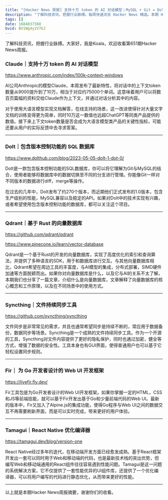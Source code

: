 ```yaml
---
title: "[Hacker News 周报] 支持十万 token 的 AI 对话模型；MySQL + Git = Dolt；React Native 优化编译器"
description: "了解科技资讯，把握行业脉搏。每周快速浏览 Hacker News 精选。本期 Hacker Newsletter 地址: https://mailchi.mp/hackernewsletter/651"
tags: []
date: 1684037388
bvid: BV1Wg4y1V7GJ
---
```

了解科技资讯，把握行业脉搏。大家好，我是Koala，欢迎收看第651期Hacker News周报。

### Claude｜支持十万 token 的 AI 对话模型

https://www.anthropic.com/index/100k-context-windows

AI公司Anthropic的模型Claude，本周发布了最新特性，将对话中的上下文token数量从9000提升到了10万，相当于对应约75000个单词。这意味着用户可以将数百页篇幅的资料交给Claude作为上下文，并通过对话分析其中的内容。

对于使用大语言模型实现文档解答，在线支持的场景，这一改进使得针对大量文字文档的训练变得更为简单，同时10万这一数值也远超ChatGPT等同类产品提供的数值。接下来上下文token数量是否会成为大语言模型类产品的关键性指标，可能还要从用户的实际反馈中去寻求答案。

---

### Dolt｜包含版本控制功能的 SQL 数据库

https://www.dolthub.com/blog/2023-05-05-dolt-1-dot-0/

Dolt是一款包含版本控制功能的SQL数据库，你可以将它理解为Git与MySQL的结合，使用者能够将数据库中的数据切换至不同的分支进行管理。你能像Git一样对不同版本的数据进行diff，merge等操作。

在过去的几年中，Dolt发布了约270个版本，而近期他们正式发布的1.0版本，包含生产级别的性能，MySQL兼容以及稳定的API。如果对Dolt中的技术实现有兴趣，或者希望使用包含版本控制功能的数据库，都可以关注这个项目。

---

### Qdrant｜基于 Rust 的向量数据库

https://github.com/qdrant/qdrant

https://www.pinecone.io/learn/vector-database

Qdrant是一个基于Rust的开发的向量数据库，实现了高度优化的索引和查询算法，并提供了多种语言的SDK，用于和数据库进行交互。与其他向量数据库相比，Qdrant希望在周边工具的丰富度，与AI模型的集成，分布式部署，SIMD硬件加速等方面脱颖而出。如果你对向量数据库是什么，以及它与AI的关系不太了解，本期我们也分享了一篇文章，介绍什么是向量数据库，文章解释了向量数据库的核心概念和工作原理，以及在不同场景中的使用方式。

---

### Syncthing｜文件持续同步工具
https://github.com/syncthing/syncthing

文件同步是非常常见的需求，并且也通常希望同步是持续不断的，常应用于数据备份，数据同步等场景。Syncthing是一个成熟的文件持续同步工具。作为一个开源的工具，Syncthing对文件内容提供了更好的隐私保护，同时也通过加密，健全等方式，增强了数据的安全性。工具本身也有GUI界面，使得普通用户也可以基于它轻松设置同步规则。

---

### Fir｜ 为 Go 开发者设计的 Web UI 开发框架
https://livefir.fly.dev/

Fir工具包是为Go开发者设计的Web UI开发框架。如果你掌握一定的HTML，CSS和JS等前端技能，就可以基于Fir开发出基于Go和少量前端代码的Web UI。最新的版本中，Fir又加入了Alpine.js的集成功能，使得Go程序与Web UI之间的数据交互不再需要刷新界面，而是可以实时完成，带来更好的用户体验。

---

### Tamagui｜React Native 优化编译器

https://tamagui.dev/blog/version-one

React Native经过多年的迭代，在移动端开发方面已经愈发成熟。基于React框架开发出一套可以同时用于Web和移动端的代码，也是最新技术栈的突出优势，但编写Web和移动端通用的React组件往往容易遇到性能问题。Tamagui是这一问题的系统解决方案，它不仅提供了一套性能优异的UI组件库，还提供了一个优化编译器，可以将用户编写的代码进行静态优化，从而带来更好的性能。

---

以上就是本期Hacker News周报摘要，谢谢你们的收看。

